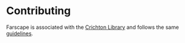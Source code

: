 # Contributing
Farscape is associated with the [Crichton Library](https://github.com/mdsol/crichton) and follows the same 
[guidelines](https://github.com/mdsol/crichton/blob/develop/CONTRIBUTING.md).
